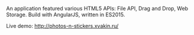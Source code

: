 An application featured various HTML5 APIs: File API, Drag and Drop, Web Storage. Build with AngularJS, written in ES2015. 

Live demo: http://photos-n-stickers.xvakin.ru/

